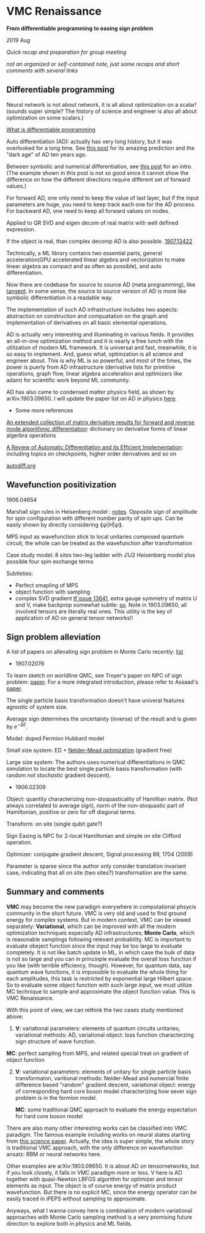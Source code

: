 # VMC Renaissance

**From differentiable programming to easing sign problem**

*2019 Aug*

*Quick recap and preparation for group meeting*

*not an organized or self-contained note, just some recaps and short comments with several links*

## Differentiable programming

Neural network is not about network, it is all about optimization on a scalar! (sounds super simple? The history of science and engineer is also all about optimization on some scalars.)

[What is differentiable programming](https://www.quora.com/What-is-Differentiable-Programming)

Auto differentiation (AD): actually has very long history, but it was overlooked for a long time. See [this post](https://justindomke.wordpress.com/2009/02/17/automatic-differentiation-the-most-criminally-underused-tool-in-the-potential-machine-learning-toolbox/) for its amazing prediction and the "dark age" of AD ten years ago.


Between symbolic and numerical differentiation, see [this post](https://loopvoid.github.io/2018/10/15/%E8%87%AA%E5%8A%A8%E5%BE%AE%E5%88%86%E6%B3%95/) for an intro. (The example shown in this post is not so good since it cannot show the difference on how the different directions require different set of forward values.)

For forward AD, one only need to keep the value of last layer, but if the input parameters are huge, you need to keep track each one for the AD process. For backward AD, one need to keep all forward values on nodes.

Applied to QR SVD and eigen decom of real matrix with well defined expression.

If the object is real, than complex decomp AD is also possible. [1907.13422](https://arxiv.org/pdf/1907.13422.pdf)

Technically, a ML library contains two essential parts, general acceleration(GPU accelerated linear algebra and vectorization to make linear algebra as compact and as often as possible), and auto differentiation.

Now there are codebase for source to source AD (meta programming), like [tangent](https://github.com/google/tangent). In some sense, the source to source version of AD is more like symbolic differentiation in a readable way.

The implementation of such AD infrastructure includes two aspects: abstraction on construction and compuatation on the graph and implementation of derivatives on all basic elemental operations.

AD is actually very interesting and illuminating in various fields. It provides an all-in-one optimization method and it is nearly a free lunch with the utilization of modern ML framework. It is universal and fast, meanwhile, it is so easy to implement. And, guess what, optimzation is all science and engineer about. This is why ML is so powerful, and most of the times, the power is puerly from AD infrastructure (derivative lists for primitive operations, graph flow, linear algebra acceleration and optimizers like adam) for scientific work beyond ML community.

AD has also came to condensed matter physics field, as shown by arXiv:1903.09650. I will update the paper list on AD in physics [here](https://github.com/quclub/Paper-reading/issues/38).

* Some more references

[An extended collection of matrix derivative results for forward and reverse mode algorithmic differentiation](https://people.maths.ox.ac.uk/gilesm/files/NA-08-01.pdf): dictionary on derivative forms of linear algerbra operations

[A Review of Automatic Differentiation and its Efficient Implementation](https://arxiv.org/pdf/1811.05031.pdf): including topics on checkpoints, higher order derivatives and so on

[autodiff.org](http://www.autodiff.org/)

## Wavefunction positivization

1906.04654

Marshall sign rules in Heisenberg model : [notes](https://www.escholar.manchester.ac.uk/api/datastream?publicationPid=uk-ac-man-scw:1a7072&datastreamId=POST-PEER-REVIEW-PUBLISHERS.PDF). Opposite sign of amplitude for spin configuration with different number parity of spin ups. Can be easily shown by directly considering $\lang \psi\vert H\vert\psi\rang$.

MPS input as wavefunction stick to local unitaries composed quantum circuit, the whole can be treated as the wavefunction after transformation

Case study model: 8 sites two-leg ladder with J1J2 Heisenberg model plus possible four spin exchange terms

Subtleties:

* Perfect smapling of MPS
* object function with sampling
* complex SVD gradient [tf issue 13641](https://github.com/tensorflow/tensorflow/issues/13641), extra gauge symmetry of matrix U and V, make backprop somewhat subtle: [so](https://math.stackexchange.com/questions/644327/how-unique-are-u-and-v-in-the-singular-value-decomposition). Note in 1903.09650, all involved tensors are literally real ones. This utility is the key of application of AD on general tensor networks!!

## Sign problem alleviation

A list of papers on allevating sign problem in Monte Carlo recently: [list](https://github.com/quclub/Paper-reading/issues/18)

* 1907.02076

To learn sketch on worldline QMC, see Troyer's paper on NPC of sign problem: [paper](https://journals.aps.org/prl/pdf/10.1103/PhysRevLett.94.170201). For a more integrated introduction, please refer to Assaad's [paper](https://pawn.physik.uni-wuerzburg.de/~assaad/Reprints/assaad_evertz.pdf).

The single particle basis transformation doesn't have univeral features agnostic of system size.

Average sign determines the uncertainty (inverse) of the result and is given by $e^{-\Delta E}$.

Model: doped Fermion Hubbard model

Small size system: ED + [Nelder-Mead optimization](http://wuli.wiki/online/NelMea.html) (gradient free)

Large size system: The authors uses numerical differentiations in QMC simulation to locate the best single particle basis transformation (with random *not stochastic* gradient descent).

* 1906.02309

Object: quantity characterizing non-stoquasticality of Hamiltian matrix. (Not always correlated to average sign), norm of the non-stoquastic part of Hamiltonian, positive or zero for off diagonal terms.

Transform: on site (single qubit gate?) 

Sign Easing is NPC for 2-local Hamiltonian and simple on site Clifford operation.

Optimizer: conjugate gradient descent, Signal processing 89, 1704 (2009)

Parameter is sparse since the author only consider translation invariant case, indicating that all on site (two sites?) transformation are the same.

## Summary and comments

**VMC** may become the new paradigm everywhere in computational phsycis community in the short future. VMC is very old and used to find ground energy for complex systems. But in modern context, VMC can be viewed separately: **Variational**, which can be improved with all the modern optimization techniques especially AD infrastructures; **Monte Carlo**, which is reasonable samplings following relevant probability. MC is important to evaluate obeject function since the input may be too large to evaluate completely. It is not like batch update in ML, in which case the bulk of data is not so large and you can in princinple evaluate the overall loss function if you like (with terrible efficiency, though). However, for quantum data, say quantum wave functions, it is impossible to evaluate the whole thing for each amplitudes, this task is restricted by exponential large Hilbert space. So to evaluate some object function with such large input, we must utilize MC technique to sample and approximate the object function value. This is VMC Renaissance.

With this point of view, we can rethink the two cases study mentioned above:

1.  **V**: variational parameters: elements of quantum circuits unitaries, variational methods: AD, variational object: loss function characterzing sign structure of wave function.

   **MC**: perfect sampling from MPS, and related special treat on gradient of object function

2. **V**: variational parameters: elements of unitary for single particle basis transformaton, varitional methods: Nelder-Mead and numercial finite difference based "random" gradient descent, variational object: energy of corresponding hard core boson model characterizing how sever sign problem is in the fermion model.

   **MC**: some traditional QMC approach to evaluate the energy expectation for hard core boson model

There are also many other interesting works can be classified into VMC paradigm. The famous example including works on neural states starting from [this science paper](https://science.sciencemag.org/content/355/6325/602.abstract). Actually, the idea is super simple, the whole story is traditional VMC approach, with the only difference on wavefunction ansatz: RBM or neural networks here. 

Other examples are arXiv:1903.09650. It is about AD on tensornetworks, but if you look closely, it falls in VMC paradigm more or less. V here is AD together with quasi-Newton LBFGS algorithm for optimizer and tensor elements as input. The object is of course energy of matrix product wavefunction. But there is no explicit MC, since the energy operator can be easily traced in iPEPS without sampling to approximate.

Anyways, what I wanna convey here is combination of modern variational approaches with Monte Carlo sampling method is a very promising future direction to explore both in physics and ML fields.